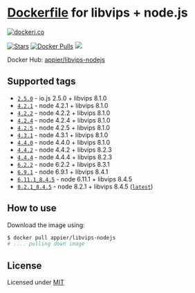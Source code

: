 # [Dockerfile](./Dockerfile) for libvips + node.js
[![dockeri.co](http://dockeri.co/image/appier/libvips-nodejs)](https://registry.hub.docker.com/appier/libvips-nodejs/)

[![ Stars](https://img.shields.io/docker/stars/appier/libvips-nodejs.svg?maxAge=2592000)]()
[![Docker Pulls](https://img.shields.io/docker/pulls/appier/libvips-nodejs.svg?maxAge=2592000)]()
[![](https://images.microbadger.com/badges/image/appier/libvips-nodejs.svg)](https://microbadger.com/images/appier/libvips-nodejs "Get your own image badge on microbadger.com")

Docker Hub: [appier/libvips-nodejs](https://hub.docker.com/r/appier/libvips-nodejs/)

## Supported tags

- [`2.5.0`](https://github.com/appier/dockerfile-libvips-nodejs/tree/2.5.0) - io.js 2.5.0 + libvips 8.1.0
- [`4.2.1`](https://github.com/appier/dockerfile-libvips-nodejs/tree/4.2.1) - node 4.2.1 + libvips 8.1.0
- [`4.2.2`](https://github.com/appier/dockerfile-libvips-nodejs/tree/4.2.2) - node 4.2.2 + libvips 8.1.0
- [`4.2.4`](https://github.com/appier/dockerfile-libvips-nodejs/tree/4.2.4) - node 4.2.4 + libvips 8.1.0
- [`4.2.5`](https://github.com/appier/dockerfile-libvips-nodejs/tree/4.2.5) - node 4.2.5 + libvips 8.1.0
- [`4.3.1`](https://github.com/appier/dockerfile-libvips-nodejs/tree/4.3.1) - node 4.3.1 + libvips 8.1.0
- [`4.4.0`](https://github.com/appier/dockerfile-libvips-nodejs/tree/4.4.0) - node 4.4.0 + libvips 8.1.0
- [`4.4.2`](https://github.com/appier/dockerfile-libvips-nodejs/tree/4.4.2) - node 4.4.2 + libvips 8.2.3
- [`4.4.4`](https://github.com/appier/dockerfile-libvips-nodejs/tree/4.4.4) - node 4.4.4 + libvips 8.2.3
- [`6.2.2`](https://github.com/appier/dockerfile-libvips-nodejs/tree/6.2.2_8.3.1) - node 6.2.2 + libvips 8.3.1
- [`6.9.1`](https://github.com/appier/dockerfile-libvips-nodejs/tree/6.9.1_8.4.1) - node 6.9.1 + libvips 8.4.1
- [`6.11.1_8.4.5`](https://github.com/appier/dockerfile-libvips-nodejs/tree/6.11.1_8.4.5) - node 6.11.1 + libvips 8.4.5
- [`8.2.1_8.4.5`](https://github.com/appier/dockerfile-libvips-nodejs/tree/8.2.1_8.4.5) - node 8.2.1 + libvips 8.4.5 ([`latest`](https://github.com/appier/dockerfile-libvips-nodejs/tree/master))

## How to use

Download the image using:

```bash
$ docker pull appier/libvips-nodejs
# .... pulling down image
```

## License

Licensed under [MIT](http://opensource.org/licenses/mit-license.html)
